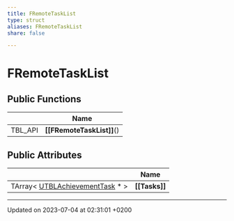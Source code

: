 ```yaml
---
title: FRemoteTaskList
type: struct
aliases: FRemoteTaskList
share: false

---
```


# FRemoteTaskList





## Public Functions

|                | Name           |
| -------------- | -------------- |
| TBL_API | **[[FRemoteTaskList]]**() |

## Public Attributes

|                | Name           |
| -------------- | -------------- |
| TArray< [UTBLAchievementTask](/docs/SDK/Source/Classes/classUTBLAchievementTask.md) * > | **[[Tasks]]**  |

-------------------------------

Updated on 2023-07-04 at 02:31:01 +0200